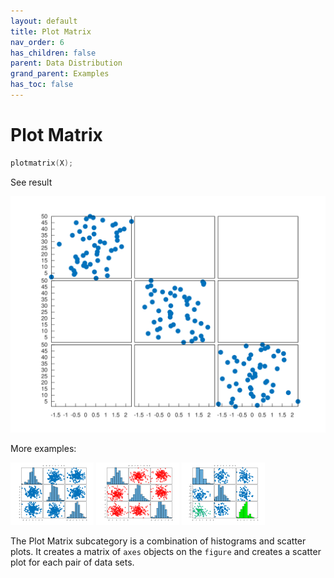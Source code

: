 ```yaml
---
layout: default
title: Plot Matrix
nav_order: 6
has_children: false
parent: Data Distribution
grand_parent: Examples
has_toc: false
---
```

# Plot Matrix

```cpp
plotmatrix(X);
```


See result
    
[![example_plotmatrix_1](../data_distribution/plotmatrix/plotmatrix_1.svg)](https://github.com/alandefreitas/matplotplusplus/blob/master/examples/data_distribution/plotmatrix/plotmatrix_1.cpp)

More examples:
    
[![example_plotmatrix_2](../data_distribution/plotmatrix/plotmatrix_2_thumb.png)](https://github.com/alandefreitas/matplotplusplus/blob/master/examples/data_distribution/plotmatrix/plotmatrix_2.cpp)  [![example_plotmatrix_3](../data_distribution/plotmatrix/plotmatrix_3_thumb.png)](https://github.com/alandefreitas/matplotplusplus/blob/master/examples/data_distribution/plotmatrix/plotmatrix_3.cpp)  [![example_plotmatrix_4](../data_distribution/plotmatrix/plotmatrix_4_thumb.png)](https://github.com/alandefreitas/matplotplusplus/blob/master/examples/data_distribution/plotmatrix/plotmatrix_4.cpp)


The Plot Matrix subcategory is a combination of histograms and scatter plots. It creates a matrix of `axes` objects on the `figure` and creates a scatter plot for each pair of data sets.
 




<!-- Generated with mdsplit: https://github.com/alandefreitas/mdsplit -->
